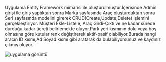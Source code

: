 Uygulama Entity Framework mimarisi ile oluşturulmuştur.İçerisinde Admin girişi ile giriş yaptıktan sonra Marka sayfasında Araç oluşturduktan sonra Seri sayfasında modelini girerek CRUD(Create,Update,Delete) işlemini gerçekleştiriyor. Müşteri Ekle-Listele, Araç Girdi-Çıktı ve ne kadar sürede durduğu kadar ücreti belirlemekte oluyor.Park yeri kısmının dolu veya boş olmasına göre kutular renk değiştirerek aktif-pasif olabiliyor.Burada hangi aracın ID kısmı,Ad Soyad kısmı gibi aratarak da bulabiliyorsunuz ve kaydınız çıkmış oluyor.
 
 ![uygulama görüntü](https://user-images.githubusercontent.com/104678461/211566314-9a56785b-030d-49a7-8918-8f7a7c04063b.png)

